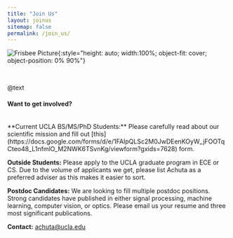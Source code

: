 ```yaml
---
title: "Join Us"
layout: joinus
sitemap: false
permalink: /join_us/
---
```


![Frisbee Picture]({{site.baseurl}}/assets/images/vmg_frisbee_2019.jpg){:style="height: auto; width:100%; object-fit: cover; object-position: 0% 90%"}

<br>

@text
#### Want to get involved?
<br>
**Current UCLA BS/MS/PhD Students:** Please carefully read about our scientific mission and fill out [this](https://docs.google.com/forms/d/e/1FAIpQLSc2M0JwDEenKOyW_jFOOTqCteo48_L1nfmlO_M2NWK6TSvnKg/viewform?gxids=7628) form.

**Outside Students:** Please apply to the UCLA graduate program in ECE or CS. Due to the volume of applicants we get, please list Achuta as a preferred adviser as this makes it easier to sort.

**Postdoc Candidates:** We are looking to fill multiple postdoc positions. Strong candidates have published in either signal processing, machine learning, computer vision, or optics. Please email us your resume and three most significant publications.

**Contact:** [achuta@ucla.edu](mailto:achuta@ucla.edu)
